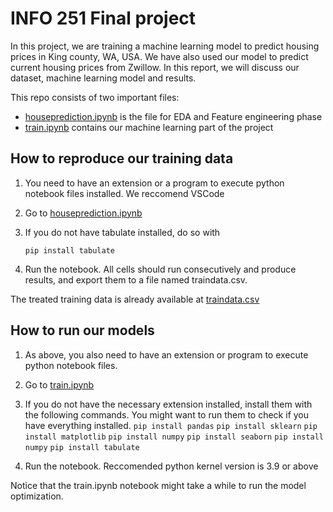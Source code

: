 # INFO 251 Final project

In this project, we are training a machine learning model to predict housing prices in King county, WA, USA. We have also used our model to predict current housing prices from Zwillow. In this report, we will discuss our dataset, machine learning model and results. 

This repo consists of two important files:
- [houseprediction.ipynb](houseprediction.ipynb) is the file for EDA and Feature engineering phase
- [train.ipynb](train.ipynb) contains our machine learning part of the project

## How to reproduce our training data

1. You need to have an extension or a program to execute python notebook files installed. We reccomend VSCode 

2. Go to [houseprediction.ipynb](houseprediction.ipynb)

3. If you do not have tabulate installed, do so with

     ```pip install tabulate```

4. Run the notebook. All cells should run consecutively and produce results, and export them to a file named traindata.csv.

The treated training data is already available at [traindata.csv](traindata.csv)

## How to run our models

1. As above, you also need to have an extension or program to execute python notebook files.

2. Go to [train.ipynb](train.ipynb)

3. If you do not have the necessary extension installed, install them with the following commands. You might want to run them to check if you have everything installed.
    ```pip install pandas```
    ```pip install sklearn```
    ```pip install matplotlib```
    ```pip install numpy```
    ```pip install seaborn```
    ```pip install numpy```
    ```pip install tabulate```

4. Run the notebook. Reccomended python kernel version is 3.9 or above 

Notice that the train.ipynb notebook might take a while to run the model optimization.